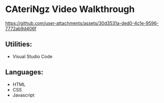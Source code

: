 # CAteriNgz Video Walkthrough

https://github.com/user-attachments/assets/30d3531a-ded0-4c1e-9596-7772ab9d406f

## Utilities:
- Visual Studio Code

## Languages:
- HTML
- CSS
- Javascript
